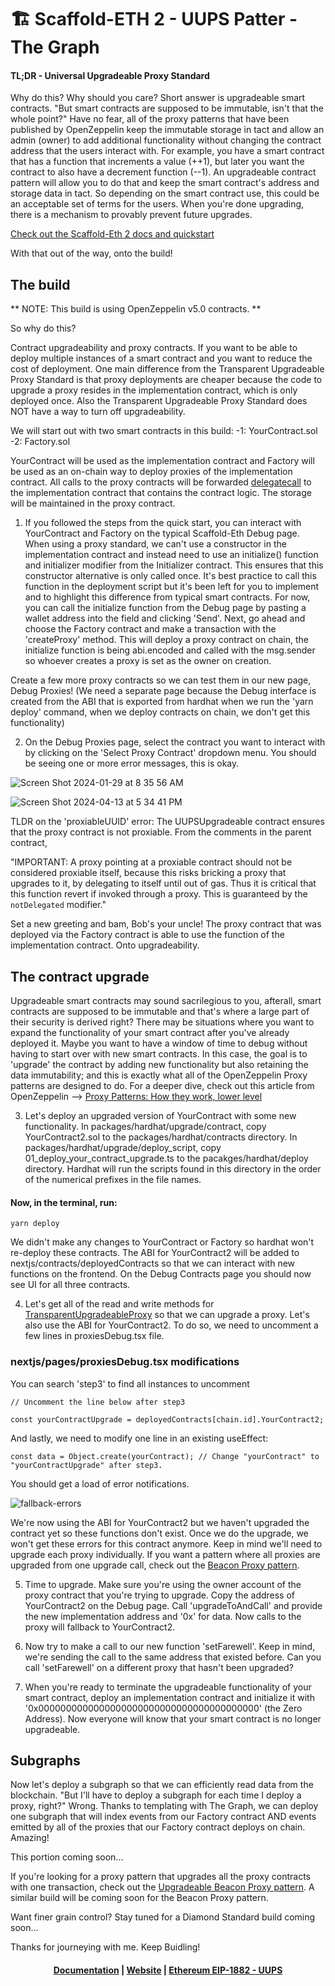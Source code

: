 # 🏗 Scaffold-ETH 2 - UUPS Patter - The Graph

#### TL;DR - Universal Upgradeable Proxy Standard

Why do this? Why should you care? Short answer is upgradeable smart contracts. "But smart contracts are supposed to be immutable, isn't that the whole point?" Have no fear, all of the proxy patterns that have been published by OpenZeppelin keep the immutable storage in tact and allow an admin (owner) to add additional functionality without changing the contract address that the users interact with. For example, you have a smart contract that has a function that increments a value (++1), but later you want the contract to also have a decrement function (--1). An upgradeable contract pattern will allow you to do that and keep the smart contract's address and storage data in tact. So depending on the smart contract use, this could be an acceptable set of terms for the users. When you're done upgrading, there is a mechanism to provably prevent future upgrades.

[Check out the Scaffold-Eth 2 docs and quickstart](https://github.com/scaffold-eth/scaffold-eth-2/blob/main/README.md)

With that out of the way, onto the build!

## The build

** NOTE: This build is using OpenZeppelin v5.0 contracts. **

So why do this?

Contract upgradeability and proxy contracts. If you want to be able to deploy multiple instances of a smart contract and you want to reduce the cost of deployment. One main difference from the Transparent Upgradeable Proxy Standard is that proxy deployments are cheaper because the code to upgrade a proxy resides in the implementation contract, which is only deployed once. Also the Transparent Upgradeable Proxy Standard does NOT have a way to turn off upgradeability. 

We will start out with two smart contracts in this build:
  -1: YourContract.sol
  -2: Factory.sol

YourContract will be used as the implementation contract and Factory will be used as an on-chain way to deploy proxies of the implementation contract. All calls to the proxy contracts will be forwarded [delegatecall](https://solidity-by-example.org/delegatecall/) to the implementation contract that contains the contract logic. The storage will be maintained in the proxy contract.

1. If you followed the steps from the quick start, you can interact with YourContract and Factory on the typical Scaffold-Eth Debug page. When using a proxy standard, we can't use a constructor in the implementation contract and instead need to use an initialize() function and initializer modifier from the Initializer contract. This ensures that this constructor alternative is only called once. It's best practice to call this function in the deployment script but it's been left for you to implement and to highlight this difference from typical smart contracts. For now, you can call the initialize function from the Debug page by pasting a wallet address into the field and clicking 'Send'. Next, go ahead and choose the Factory contract and make a transaction with the 'createProxy' method. This will deploy a proxy contract on chain, the initialize function is being abi.encoded and called with the msg.sender so whoever creates a proxy is set as the owner on creation.

Create a few more proxy contracts so we can test them in our new page, Debug Proxies! (We need a separate page because the Debug interface is created from the ABI that is exported from hardhat when we run the 'yarn deploy' command, when we deploy contracts on chain, we don't get this functionality)

2. On the Debug Proxies page, select the contract you want to interact with by clicking on the 'Select Proxy Contract' dropdown menu. You should be seeing one or more error messages, this is okay.

![Screen Shot 2024-01-29 at 8 35 56 AM](https://github.com/scaffold-eth/scaffold-eth-2/assets/22818990/dc5b81ba-b212-4ef7-bb75-07cebfa0cca1)

![Screen Shot 2024-04-13 at 5 34 41 PM](https://github.com/scaffold-eth/scaffold-eth-2/assets/22818990/29b59334-fbae-4516-8af8-aa6998cbc86b)

TLDR on the 'proxiableUUID' error: The UUPSUpgradeable contract ensures that the proxy contract is not proxiable. From the comments in the parent contract,

"IMPORTANT: A proxy pointing at a proxiable contract should not be considered proxiable itself, because this risks bricking a proxy that upgrades to it, by delegating to itself until out of gas. Thus it is critical that this function revert if invoked through a proxy. This is guaranteed by the `notDelegated` modifier."

Set a new greeting and bam, Bob's your uncle! The proxy contract that was deployed via the Factory contract is able to use the function of the implementation contract. Onto upgradeability.


## The contract upgrade

Upgradeable smart contracts may sound sacrilegious to you, afterall, smart contracts are supposed to be immutable and that's where a large part of their security is derived right?  There may be situations where you want to expand the functionality of your smart contract after you've already deployed it. Maybe you want to have a window of time to debug without having to start over with new smart contracts. In this case, the goal is to 'upgrade' the contract by adding new functionality but also retaining the data immutability; and this is exactly what all of the OpenZeppelin Proxy patterns are designed to do. For a deeper dive, check out this article from OpenZeppelin --> [Proxy Patterns: How they work, lower level](https://blog.openzeppelin.com/proxy-patterns?utm_source=zos&utm_medium=blog&utm_campaign=transparent-proxy-pattern)


3. Let's deploy an upgraded version of YourContract with some new functionality. In packages/hardhat/upgrade/contract, copy YourContract2.sol to the packages/hardhat/contracts directory. In packages/hardhat/upgrade/deploy_script, copy 01_deploy_your_contract_upgrade.ts to the pacakges/hardhat/deploy directory. Hardhat will run the scripts found in this directory in the order of the numerical prefixes in the file names.

#### Now, in the terminal, run:

```
yarn deploy
```

We didn't make any changes to YourContract or Factory so hardhat won't re-deploy these contracts. The ABI for YourContract2 will be added to nextjs/contracts/deployedContracts so that we can interact with new functions on the frontend. On the Debug Contracts page you should now see UI for all three contracts.

4. Let's get all of the read and write methods for [TransparentUpgradeableProxy](https://github.com/OpenZeppelin/openzeppelin-contracts/blob/release-v4.8/contracts/proxy/transparent/TransparentUpgradeableProxy.sol) so that we can upgrade a proxy. Let's also use the ABI for YourContract2. To do so, we need to uncomment a few lines in proxiesDebug.tsx file.

### nextjs/pages/proxiesDebug.tsx modifications

You can search 'step3' to find all instances to uncomment

```
// Uncomment the line below after step3

const yourContractUpgrade = deployedContracts[chain.id].YourContract2;
```

And lastly, we need to modify one line in an existing useEffect:

```
const data = Object.create(yourContract); // Change "yourContract" to "yourContractUpgrade" after step3.
```

You should get a load of error notifications.

![fallback-errors](https://github.com/scaffold-eth/scaffold-eth-2/assets/22818990/894da216-5719-4d55-aebe-cad1e5a9069b)


We're now using the ABI for YourContract2 but we haven't upgraded the contract yet so these functions don't exist. Once we do the upgrade, we won't get these errors for this contract anymore. Keep in mind we'll need to upgrade each proxy individually. If you want a pattern where all proxies are upgraded from one upgrade call, check out the [Beacon Proxy pattern](https://blog.openzeppelin.com/the-state-of-smart-contract-upgrades#beacons).

5. Time to upgrade. Make sure you're using the owner account of the proxy contract that you're trying to upgrade. Copy the address of YourContract2 on the Debug page. Call 'upgradeToAndCall' and provide the new implementation address and '0x' for data. Now calls to the proxy will fallback to YourContract2.

6. Now try to make a call to our new function 'setFarewell'. Keep in mind, we're sending the call to the same address that existed before. Can you call 'setFarewell' on a different proxy that hasn't been upgraded?

7. When you're ready to terminate the upgradeable functionality of your smart contract, deploy an implementation contract and initialize it with '0x0000000000000000000000000000000000000000' (the Zero Address). Now everyone will know that your smart contract is no longer upgradeable.

## Subgraphs

Now let's deploy a subgraph so that we can efficiently read data from the blockchain. "But I'll have to deploy a subgraph for each time I deploy a proxy, right?" Wrong. Thanks to templating with The Graph, we can deploy one subgraph that will index events from our Factory contract AND events emitted by all of the proxies that our Factory contract deploys on chain. Amazing!

This portion coming soon...

If you're looking for a proxy pattern that upgrades all the proxy contracts with one transaction, check out the [Upgradeable Beacon Proxy pattern](https://blog.openzeppelin.com/blog/the-state-of-smart-contract-upgrades#beacons). A similar build will be coming soon for the Beacon Proxy pattern.

Want finer grain control? Stay tuned for a Diamond Standard build coming soon...

Thanks for journeying with me. Keep Buidling!


<h4 align="center">
  <a href="https://docs.scaffoldeth.io">Documentation</a> |
  <a href="https://scaffoldeth.io">Website</a> |
  <a href="https://eips.ethereum.org/EIPS/eip-1822">Ethereum EIP-1882 - UUPS</a>
</h4>


